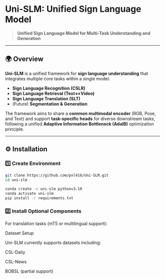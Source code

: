 # Uni-SLM: Unified Sign Language Model

> **Unified Sign Language Model for Multi-Task Understanding and Generation**

---

## 🌍 Overview

**Uni-SLM** is a unified framework for **sign language understanding** that integrates multiple core tasks within a single model:

- **Sign Language Recognition (CSLR)**  
- **Sign Language Retrieval (Text↔Video)**  
- **Sign Language Translation (SLT)**  
- (Future) **Segmentation & Generation**

The framework aims to share a **common multimodal encoder** (RGB, Pose, and Text) and support **task-specific heads** for diverse downstream tasks, following a unified **Adaptive Information Bottleneck (AdaIB)** optimization principle.

---


## ⚙️ Installation

### 1️⃣ Create Environment
```bash
git clone https://github.com/pxl416/Uni-SLM.git
cd uni-slm

conda create -n uni-slm python=3.10
conda activate uni-slm
pip install -r requirements.txt
```

### 2️⃣ Install Optional Components

For translation tasks (mT5 or multilingual support):

Dataset Setup

Uni-SLM currently supports datasets including:

CSL-Daily

CSL-News

BOBSL (partial support)

